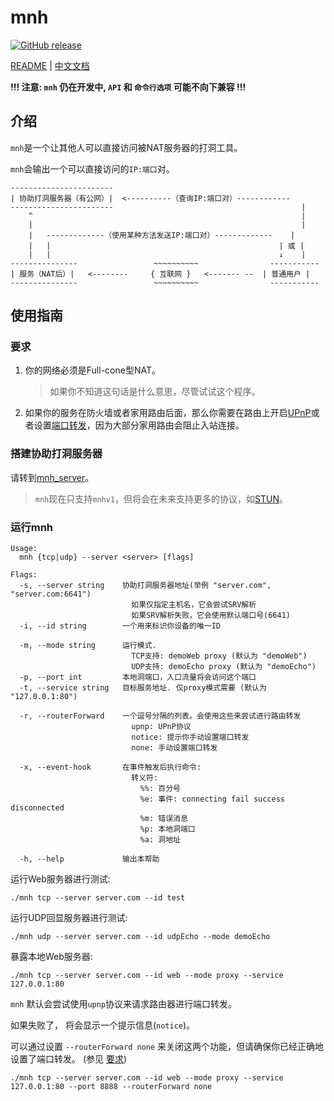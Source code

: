 
# mnh
[![GitHub release](https://img.shields.io/github/v/tag/hzyitc/mnh?label=release)](https://github.com/hzyitc/mnh/releases)

[README](README.md) | [中文文档](README_zh.md)

**!!! 注意: `mnh` 仍在开发中, `API` 和 `命令行选项` 可能不向下兼容 !!!**

## 介绍

`mnh`是一个让其他人可以直接访问被NAT服务器的打洞工具。

`mnh`会输出一个可以直接访问的`IP:端口`对。

```
-----------------------
| 协助打洞服务器（有公网）|  <----------（查询IP:端口对）------------
-----------------------                                          |
    ^                                                            |
    |                                                            |
    |   -------------（使用某种方法发送IP:端口对）-------------    |
    |   |                                                   | 或 |
    |   |                                                   ↓    |
---------------                 ~~~~~~~~~~                -----------
| 服务（NAT后）|   <--------     { 互联网 }   <------- --  | 普通用户 |
---------------                 ~~~~~~~~~~                -----------
```

## 使用指南

### 要求

1. 你的网络必须是Full-cone型NAT。
   > 如果你不知道这句话是什么意思，尽管试试这个程序。

2. 如果你的服务在防火墙或者家用路由后面，那么你需要在路由上开启[UPnP](https://en.wikipedia.org/wiki/Universal_Plug_and_Play)或者设置[端口转发](https://en.wikipedia.org/wiki/Port_forwarding)，因为大部分家用路由会阻止入站连接。

### 搭建协助打洞服务器

请转到[mnh_server](https://github.com/hzyitc/mnh_server)。

> `mnh`现在只支持`mnhv1`，但将会在未来支持更多的协议，如[STUN](https://en.wikipedia.org/wiki/STUN)。

### 运行mnh

```
Usage:
  mnh {tcp|udp} --server <server> [flags]

Flags:
  -s, --server string    协助打洞服务器地址(举例 "server.com", "server.com:6641")
                           如果仅指定主机名，它会尝试SRV解析
                           如果SRV解析失败，它会使用默认端口号(6641)
  -i, --id string        一个用来标识你设备的唯一ID

  -m, --mode string      运行模式.
                           TCP支持: demoWeb proxy (默认为 "demoWeb")
                           UDP支持: demoEcho proxy (默认为 "demoEcho")
  -p, --port int         本地洞端口，入口流量将会访问这个端口
  -t, --service string   目标服务地址. 仅proxy模式需要 (默认为 "127.0.0.1:80")

  -r, --routerForward    一个逗号分隔的列表。会使用这些来尝试进行路由转发
                           upnp: UPnP协议
                           notice: 提示你手动设置端口转发
                           none: 手动设置端口转发

  -x, --event-hook       在事件触发后执行命令:
                           转义符:
                             %%: 百分号
                             %e: 事件: connecting fail success disconnected
                             %m: 错误消息
                             %p: 本地洞端口
                             %a: 洞地址

  -h, --help             输出本帮助
```

运行Web服务器进行测试:

```
./mnh tcp --server server.com --id test
```

运行UDP回显服务器进行测试:

```
./mnh udp --server server.com --id udpEcho --mode demoEcho
```

暴露本地Web服务器:

```
./mnh tcp --server server.com --id web --mode proxy --service 127.0.0.1:80
```

`mnh` 默认会尝试使用`upnp`协议来请求路由器进行端口转发。

如果失败了， 将会显示一个提示信息(`notice`)。

可以通过设置 `--routerForward none` 来关闭这两个功能，但请确保你已经正确地设置了端口转发。
(参见 [要求](#要求))

```
./mnh tcp --server server.com --id web --mode proxy --service 127.0.0.1:80 --port 8888 --routerForward none
```
